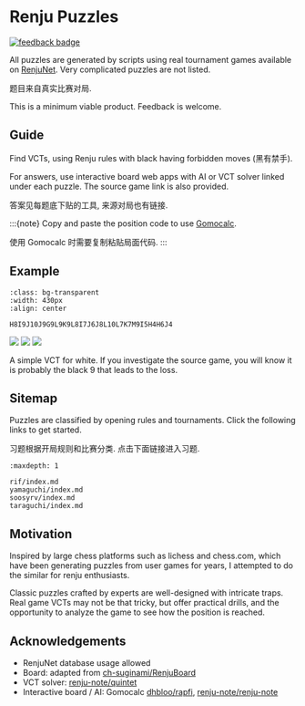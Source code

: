 # Renju Puzzles

[![feedback badge](https://img.shields.io/badge/feedback-点我反馈-blue?logo=coveralls)](https://www.wjx.cn/vm/ejFAuia.aspx)

All puzzles are generated by scripts using real tournament games available on [RenjuNet](https://www.renju.net/). Very complicated puzzles are not listed.

题目来自真实比赛对局.

This is a minimum viable product. Feedback is welcome.

## Guide

Find VCTs, using Renju rules with black having forbidden moves (黑有禁手).

For answers, use interactive board web apps with AI or VCT solver linked under each puzzle. The source game link is also provided. 

答案见每题底下贴的工具, 来源对局也有链接.

:::{note}
Copy and paste the position code to use [Gomocalc](https://gomocalc.com/#/).

使用 Gomocalc 时需要复制粘贴局面代码.
:::

## Example

```{image} _static/2465/102184-19.png
:class: bg-transparent
:width: 430px
:align: center
```

```none
H8I9J10J9G9L9K9L8I7J6J8L10L7K7M9I5H4H6J4
```

[![](https://img.shields.io/badge/Renju-Net-blue)](https://www.renju.net/tournament/2465/game/102184/) [![](https://img.shields.io/badge/Gomocalc-AI-yellow)](https://gomocalc.com/#/) [![](https://img.shields.io/badge/RenjuNote-Solver-lightgrey)](https://renju-note.com/#g:H8I9J10J9G9L9K9L8I7J6J8L10L7K7M9I5H4H6J4,c:19)

A simple VCT for white. If you investigate the source game, you will know it is probably the black 9 that leads to the loss.

## Sitemap

Puzzles are classified by opening rules and tournaments. Click the following links to get started.

习题根据开局规则和比赛分类. 点击下面链接进入习题.

```{toctree}
:maxdepth: 1

rif/index.md
yamaguchi/index.md
soosyrv/index.md
taraguchi/index.md
```

## Motivation

Inspired by large chess platforms such as lichess and chess.com, which have been generating puzzles from user games for years, I attempted to do the similar for renju enthusiasts.

Classic puzzles crafted by experts are well-designed with intricate traps. Real game VCTs may not be that tricky, but offer practical drills, and the opportunity to analyze the game to see how the position is reached.

## Acknowledgements

- RenjuNet database usage allowed
- Board: adapted from [ch-suginami/RenjuBoard](https://github.com/ch-suginami/RenjuBoard)
- VCT solver: [renju-note/quintet](https://github.com/renju-note/quintet)
- Interactive board / AI: Gomocalc [dhbloo/rapfi](https://github.com/dhbloo/rapfi), [renju-note/renju-note](https://github.com/renju-note/renju-note)
